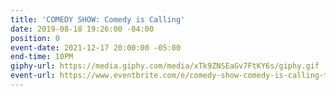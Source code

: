 ```yaml
---
title: 'COMEDY SHOW: Comedy is Calling'
date: 2019-08-18 19:26:00 -04:00
position: 0
event-date: 2021-12-17 20:00:00 -05:00
end-time: 10PM
giphy-url: https://media.giphy.com/media/xTk9ZNSEaGv7FtKY6s/giphy.gif
event-url: https://www.eventbrite.com/e/comedy-show-comedy-is-calling-tickets-216016349717
---
```


